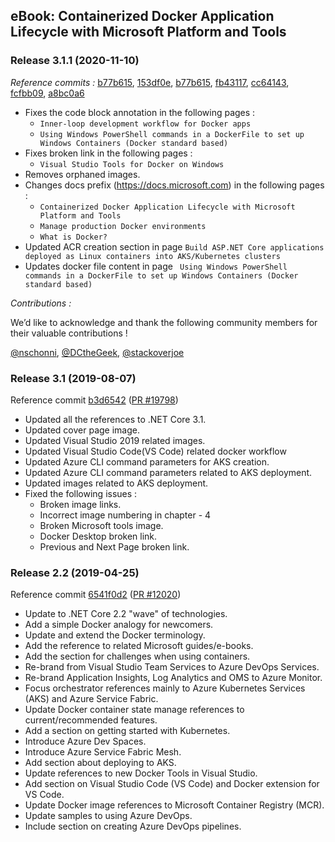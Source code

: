 ## eBook: Containerized Docker Application Lifecycle with Microsoft Platform and Tools

### Release 3.1.1 (2020-11-10)

*Reference commits :* [b77b615](https://github.com/dotnet/docs/commit/153df0eaf4f6acd340e77818c6b617d9e554f004), [153df0e](https://github.com/dotnet/docs/commit/153df0eaf4f6acd340e77818c6b617d9e554f004), [b77b615](https://github.com/dotnet/docs/commit/b77b615d4b45334905c6e9dfa6b165abbcabc7d5), [fb43117](https://github.com/dotnet/docs/commit/fb431175564955b9beb6706de19a5ed9639995ee), [cc64143](https://github.com/dotnet/docs/commit/cc64143cb9e691d7668621429a96a167cf022214), [fcfbb09](https://github.com/dotnet/docs/commit/fcfbb094392830ef47d37a5c72fabef04bf34449), [a8bc0a6](https://github.com/dotnet/docs/commit/a8bc0a6478e569f2a8dca6a69bf5b2e4c2302d4e)

- Fixes the code block annotation in the following pages :
    - `Inner-loop development workflow for Docker apps`
    - `Using Windows PowerShell commands in a DockerFile to set up Windows Containers (Docker standard based)`
- Fixes broken link in the following pages :
    - `Visual Studio Tools for Docker on Windows`
- Removes orphaned images. 
- Changes docs prefix (https://docs.microsoft.com) in the following pages :
    - `Containerized Docker Application Lifecycle with Microsoft Platform and Tools`
    - `Manage production Docker environments`
    - `What is Docker?`    
- Updated ACR creation section in page `Build ASP.NET Core applications deployed as Linux containers into AKS/Kubernetes clusters`
- Updates docker file content in page ` Using Windows PowerShell commands in a DockerFile to set up Windows Containers (Docker standard based)`

*Contributions :* 

We’d like to acknowledge and thank the following community members for their valuable contributions !

[@nschonni](https://github.com/nschonni), [@DCtheGeek](https://github.com/DCtheGeek), [@stackoverjoe](https://github.com/stackoverjoe)


### Release 3.1 (2019-08-07)

Reference commit [b3d6542](https://github.com/dotnet/docs/pull/19798/commits/b3d6542eeeffa6819b51c80712f51026dea94714) ([PR #19798](https://github.com/dotnet/docs/pull/19798))

- Updated all the references to .NET Core 3.1.
- Updated cover page image.
- Updated Visual Studio 2019 related images.
- Updated Visual Studio Code(VS Code) related docker workflow
- Updated Azure CLI command parameters for AKS creation.
- Updated Azure CLI command parameters related to AKS deployment.
- Updated images related to AKS deployment. 
- Fixed the following issues :
    - Broken image links.
    - Incorrect image numbering in chapter - 4    
    - Broken Microsoft tools image.
    - Docker Desktop broken link.
    - Previous and Next Page broken link.


### Release 2.2 (2019-04-25)

Reference commit [6541f0d2](https://github.com/dotnet/docs/pull/12020/commits/6541f0d22e4248cb36a63d2c80d3fdf38aee1d74) ([PR #12020](https://github.com/dotnet/docs/pull/12020))

- Update to .NET Core 2.2 "wave" of technologies.
- Add a simple Docker analogy for newcomers.
- Update and extend the Docker terminology.
- Add the reference to related Microsoft guides/e-books.
- Add the section for challenges when using containers.
- Re-brand from Visual Studio Team Services to Azure DevOps Services.
- Re-brand Application Insights, Log Analytics and OMS to Azure Monitor.
- Focus orchestrator references mainly to Azure Kubernetes Services (AKS) and Azure Service Fabric.
- Update Docker container state manage references to current/recommended features.
- Add a section on getting started with Kubernetes.
- Introduce Azure Dev Spaces.
- Introduce Azure Service Fabric Mesh.
- Add section about deploying to AKS.
- Update references to new Docker Tools in Visual Studio.
- Add section on Visual Studio Code (VS Code) and Docker extension for VS Code.
- Update Docker image references to Microsoft Container Registry (MCR).
- Update samples to using Azure DevOps.
- Include section on creating Azure DevOps pipelines.
